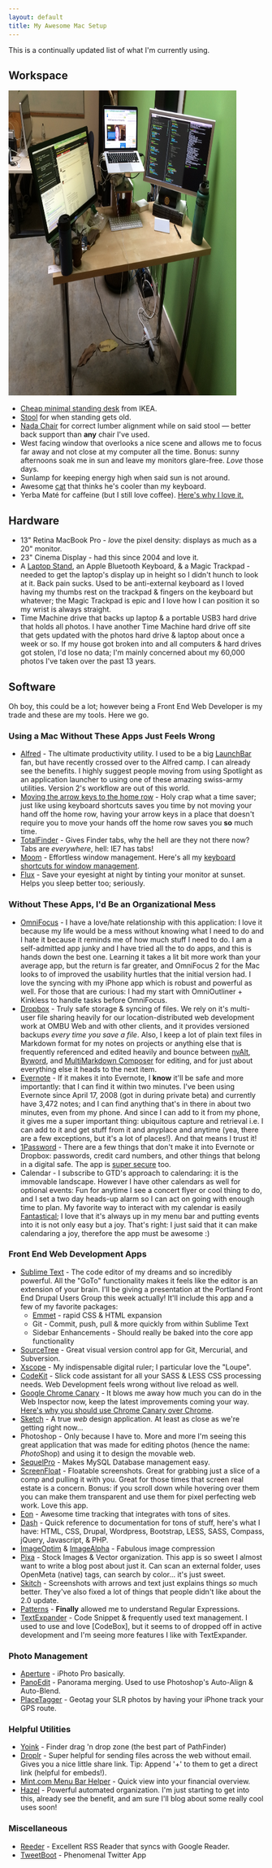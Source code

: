 ```yaml
---
layout: default
title: My Awesome Mac Setup
---
```


This is a continually updated list of what I'm currently using.

## Workspace

<img src="my-workspace.jpg" data-src-old="http://www.evanlovely.com/tricky-name/wp-content/uploads/2013/03/1362295702.jpg" title="My Workspace" alt="A standing desk in front of a window" class="alignright size-full" width="449" height="600" />

* [Cheap minimal standing desk](http://www.amazon.com/gp/product/B0050S7CK8/ref=as_li_ss_tl?ie=UTF8&camp=1789&creative=390957&creativeASIN=B0050S7CK8&linkCode=as2&tag=evalov-20) from IKEA.
* [Stool](http://www.amazon.com/gp/product/B001FB5KA8/ref=as_li_ss_tl?ie=UTF8&camp=1789&creative=390957&creativeASIN=B001FB5KA8&linkCode=as2&tag=evalov-20) for when standing gets old.
* [Nada Chair](http://loveatfirstsit.com/) for correct lumber alignment while on said stool — better back support than **any** chair I've used.
* West facing window that overlooks a nice scene and allows me to focus far away and not close at my computer all the time. Bonus: sunny afternoons soak me in sun and leave my monitors glare-free. *Love* those days.
* Sunlamp for keeping energy high when said sun is not around.
* Awesome [cat](http://www.flickr.com/photos/footfun/3838719190/) that thinks he's cooler than my keyboard.
* Yerba Maté for caffeine (but I still love coffee). [Here's why I love it.](http://www.evanlovely.com/personal/why-i-love-yerba-mate-and-its-benefits/)

## Hardware

* 13" Retina MacBook Pro - *love* the pixel density: displays as much as a 20" monitor.
* 23" Cinema Display - had this since 2004 and love it.
* A [Laptop Stand](http://amzn.to/ZBE3pA), an Apple Bluetooth Keyboard, & a Magic Trackpad - needed to get the laptop's display up in height so I didn't hunch to look at it. Back pain sucks. Used to be anti-external keyboard as I loved having my thumbs rest on the trackpad & fingers on the keyboard but whatever; the Magic Trackpad is epic and I love how I can position it so my wrist is always straight.
* Time Machine drive that backs up laptop & a portable USB3 hard drive that holds all photos. I have another Time Machine hard drive off site that gets updated with the photos hard drive & laptop about once a week or so. If my house got broken into and all computers & hard drives got stolen, I'd lose no data; I'm mainly concerned about my 60,000 photos I've taken over the past 13 years. 

## Software ##

Oh boy, this could be a lot; however being a Front End Web Developer is my trade and these are my tools. Here we go.

### Using a Mac Without These Apps Just Feels Wrong ###

* [Alfred](http://www.alfredapp.com) - The ultimate productivity utility. I used to be a big [LaunchBar](http://www.obdev.at/products/launchbar/index.html) fan, but have recently crossed over to the Alfred camp. I can already see the benefits. I highly suggest people moving from using Spotlight as an application launcher to using one of these amazing swiss-army utilities. Version 2's workflow are out of this world.
* [Moving the arrow keys to the home row](http://www.evanlovely.com/technology/improving-custom-home-row-arrow-keys-mac-hyper/) - Holy crap what a time saver; just like using keyboard shortcuts saves you time by not moving your hand off the home row, having your arrow keys in a place that doesn't require you to move your hands off the home row saves you **so** much time.
* [TotalFinder](http://totalfinder.binaryage.com/) - Gives Finder tabs, why the hell are they not there now? Tabs are *everywhere*, hell: IE7 has tabs! 
* [Moom](http://manytricks.com/moom/) - Effortless window management. Here's all my [keyboard shortcuts for window management](moom-window-management-shortcuts.png).
* [Flux](http://stereopsis.com/flux/) - Save your eyesight at night by tinting your monitor at sunset. Helps you sleep better too; seriously.

### Without These Apps, I'd Be an Organizational Mess ###

* [OmniFocus](http://www.omnigroup.com/products/omnifocus/) - I have a love/hate relationship with this application: I love it because my life would be a mess without knowing what I need to do and I hate it because it reminds me of how much stuff I need to do. I am a self-admitted app junky and I have tried all the to do apps, and this is hands down the best one. Learning it takes a lit bit more work than your average app, but the return is far greater, and OmniFocus 2 for the Mac looks to of improved the usability hurtles that the initial version had. I love the syncing with my iPhone app which is robust and powerful as well. For those that are curious: I had my start with OmniOutliner + Kinkless to handle tasks before OmniFocus.
* [Dropbox](http://db.tt/50dRrVC) - Truly safe storage & syncing of files. We rely on it's multi-user file sharing heavily for our location-distributed web development work at OMBU Web and with other clients, and it provides versioned backups *every time you save a file*. Also, I keep a lot of plain text files in Markdown format for my notes on projects or anything else that is frequently referenced and edited heavily and bounce between [nvAlt](http://brettterpstra.com/projects/nvalt/), [Byword](http://bywordapp.com/), and [MultiMarkdown Composer](http://multimarkdown.com/) for editing, and  for just about everything else it heads to the next item.
* [Evernote](http://evernote.com) - If it makes it into Evernote, I **know** it'll be safe and more importantly: that I can find it within two minutes. I've been using Evernote since April 17, 2008 (got in during private beta) and currently have 3,472 notes; and I can find anything that's in there in about two minutes, even from my phone. And since I can add to it from my phone, it gives me a super important thing: ubiquitous capture and retrieval i.e. I can add to it and get stuff from it and anyplace and anytime (yea, there are a few exceptions, but it's a lot of places!). And that means I trust it! 
* [1Password](https://agilebits.com/onepassword) - There are a few things that don't make it into Evernote or Dropbox: passwords, credit card numbers, and other things that belong in a digital safe. The app is [super secure](http://help.agilebits.com/1Password3/security.html) too. 
* Calendar - I subscribe to GTD's approach to calendaring: it is the immovable landscape. However I have other calendars as well for optional events: Fun for anytime I see a concert flyer or cool thing to do, and I set a two day heads-up alarm so I can act on going with enough time to plan. My favorite way to interact with my calendar is easily [Fantastical](http://flexibits.com/fantastical); I love that it's  always up in my menu bar and putting events into it is not only easy but a joy. That's right: I just said that it can make calendaring a joy, therefore the app must be awesome :)

### Front End Web Development Apps ###

* [Sublime Text](http://www.sublimetext.com/) - The code editor of my dreams and so incredibly powerful. All the "GoTo" functionality makes it feels like the editor is an extension of your brain. I'll be giving a presentation at the Portland Front End Drupal Users Group this week actually! It'll include this app and a few of my favorite packages:
  * [Emmet](http://docs.emmet.io/) - rapid CSS & HTML expansion
  * Git - Commit, push, pull & more quickly from within Sublime Text
  * Sidebar Enhancements - Should really be baked into the core app functionality
* [SourceTree](http://www.sourcetreeapp.com/) - Great visual version control app for Git, Mercurial, and Subversion.
* [Xscope](http://iconfactory.com/software/xscope) - My indispensable digital ruler; I particular love the "Loupe".
* [CodeKit](http://incident57.com/codekit/) - Slick code assistant for all your SASS & LESS CSS processing needs. Web Development feels wrong without live reload as well.
* [Google Chrome Canary](https://www.google.com/intl/en/chrome/browser/canary.html) - It blows me away how much you can do in the Web Inspector now, keep the latest improvements coming your way. [Here's why you should use Chrome Canary over Chrome](http://paulirish.com/2012/chrome-canary-for-developers/).
* [Sketch](http://www.bohemiancoding.com/sketch/) - A true *web* design application. At least as close as we're getting right now...
* Photoshop - Only because I have to. More and more I'm seeing this great application that was made for editing photos (hence the name: *Photo*Shop) and using it to design the movable web. 
* [SequelPro](http://www.sequelpro.com/) - Makes MySQL Database management easy.
* [ScreenFloat](http://www.screenfloatapp.com/) - Floatable screenshots. Great for grabbing just a slice of a comp and pulling it with you. Great for those times that screen real estate is a concern. Bonus: if you scroll down while hovering over them you can make them transparent and use them for pixel perfecting web work. Love this app.
* [Eon](http://www.fuelcollective.com/eon) - Awesome time tracking that integrates with tons of sites. 
* [Dash](http://kapeli.com/) - Quick reference to documentation for tons of stuff, here's what I have: HTML, CSS, Drupal, Wordpress, Bootstrap, LESS, SASS, Compass, jQuery, Javascript, & PHP.
* [ImageOptim](http://imageoptim.com/) & [ImageAlpha](http://pngmini.com/) - Fabulous image compression
* [Pixa](http://www.pixa-app.com/) - Stock Images & Vector organization. This app is so sweet I almost want to write a blog post about just it. Can scan an external folder, uses OpenMeta (native) tags, can search by color… it's just sweet.
* [Skitch](http://evernote.com/skitch/) - Screenshots with arrows and text just explains things *so* much better. They've also fixed a lot of things that people didn't like about the 2.0 update.
* [Patterns](http://krillapps.com/patterns/) - **Finally** allowed me to understand Regular Expressions.
* [TextExpander](http://smilesoftware.com/TextExpander/index.html) - Code Snippet & frequently used text management. I used to use and love [CodeBox], but it seems to of dropped off in active development and I'm seeing more features I like with TextExpander.

### Photo Management ###

* [Aperture](http://www.apple.com/aperture/) - iPhoto Pro basically.
* [PanoEdit](http://www.panoedit.com/) - Panorama merging. Used to use Photoshop's Auto-Align & Auto-Blend.
* [PlaceTagger](http://www.placetaggerapp.com/) - Geotag your SLR photos by having your iPhone track your GPS route.

### Helpful Utilities

* [Yoink](http://www.eternalstorms.at/yoink/Yoink_-_Draggings_a_drag_no_more/Yoink_-_Draggings_a_drag_no_more%21.html) - Finder drag 'n drop zone (the best part of PathFinder)
* [Droplr](https://droplr.com/hello) - Super helpful for sending files across the web without email. Gives you a nice little share link. Tip: Append '+' to them to get a direct link (helpful for embeds!).
* [Mint.com Menu Bar Helper](https://itunes.apple.com/us/app/mint-quickview/id533491939?mt=12) - Quick view into your financial overview.
* [Hazel](http://www.noodlesoft.com/hazel.php) - Powerful automated organization. I'm just starting to get into this, already see the benefit, and am sure I'll blog about some really cool uses soon!

### Miscellaneous

* [Reeder](http://reederapp.com/mac/) - Excellent RSS Reader that syncs with Google Reader.
* [TweetBoot](http://tapbots.com/software/tweetbot/mac/) - Phenomenal Twitter App


